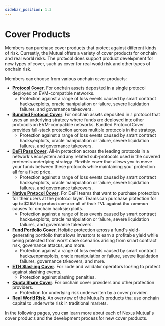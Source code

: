 ```yaml
---
sidebar_position: 1.3
---
```


# Cover Products

Members can purchase cover products that protect against different kinds of risk. Currently, the Mutual offers a variety of cover products for onchain and real world risks. The protocol does support product development for new types of cover, such as cover for real world risk and other types of onchain risk.

Members can choose from various onchain cover products:
* [**Protocol Cover**](/overview/cover-products/protocol-cover). For onchain assets deposited in a single protocol deployed on EVM-compatible networks.
  * Protection against a range of loss events caused by smart contract hacks/exploits, oracle manipulation or failure, severe liquidation failures, and governance takeovers.
* [**Bundled Protocol Cover**](/overview/cover-products/bundled-protocol-cover). For onchain assets deposited in a protocol that uses an underlying strategy where funds are deployed into other protocols on EVM-compatible networks. Bundled Protocol Cover provides full-stack protection across multiple protocols in the strategy.
  * Protection against a range of loss events caused by smart contract hacks/exploits, oracle manipulation or failure, severe liquidation failures, and governance takeovers.
* [**DeFi Pass Cover**](/overview/cover-products/defi-pass-cover). All-in protection across the leading protocols in a network's ecosystem and any related sub-protocols used in the covered protocols underlying strategy. Flexible cover that allows you to move your funds between these protocols while maintaining your protection all for a fixed price.
  * Protection against a range of loss events caused by smart contract hacks/exploits, oracle manipulation or failure, severe liquidation failures, and governance takeovers.
* [**Native Protocol Cover**](/overview/cover-products/native-protocol-cover). For DeFi teams that want to purchase protection for their users at the protocol layer. Teams can purchase protection for up to $25M to protect some or all of their TVL against the common causes for onchain hacks/exploits.
  * Protection against a range of loss events caused by smart contract hacks/exploits, oracle manipulation or failure, severe liquidation failures, and governance takeovers.
* [**Fund Portfolio Cover**](/overview/cover-products/fund-portfolio-cover). Holistic protection across a fund's yield-generating portfolio that allows investors to earn a profitable yield while being protected from worst case scenarios arising from smart contract risk, governance attacks, and more.
  * Protection against a range of loss events caused by smart contract hacks/enpmxploits, oracle manipulation or failure, severe liquidation failures, governance takeovers, and more.
* [**ETH Slashing Cover**](/overview/cover-products/eth-slashing-cover). For node and validator operators looking to protect against slashing events.
  * Protection against slashing penalties.
* [**Quota Share Cover**](/overview/cover-products/quota-share-cover). For onchain cover providers and other protection providers.
  * Protection for underlying risk underwritten by a cover provider.
* [**Real World Risk**](/overview/cover-products/real-world-risk). An overview of the Mutual's products that use onchain capital to underwrite risk in traditional markets.

In the following pages, you can learn more about each of Nexus Mutual's cover products and the development process for new cover products.
